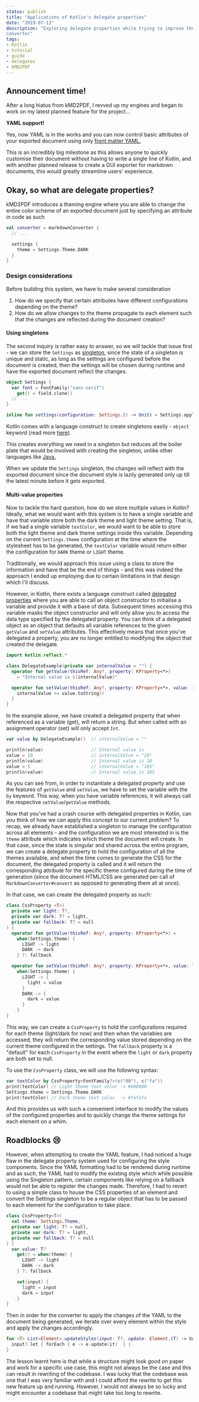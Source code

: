 ```yaml
---
status: publish
title: "Applications of Kotlin's delegate properties"
date: "2019-07-13"
description: "Exploring delegate properties while trying to improve the usability of kMD2PDF - a simple markdown to PDF
converter"
tags:
- Kotlin
- tutorial
- guide
- delegates
- kMD2PDF
---
```


## Announcement time!

After a long hiatus from kMD2PDF, I revved up my engines and began to work on my latest planned feature for the
project...

**YAML support!**

Yes, now YAML is in the works and you can now control basic attributes of your exported document using only
[front matter YAML.](https://jekyllrb.com/docs/front-matter/)

This is an incredibly big milestone as this allows anyone to quickly customise their document without having to write a
single line of Kotlin, and with another planned release to create a GUI exporter for markdown documents, this would
greatly streamline users' experience.

## Okay, so what are delegate properties?

kMD2PDF introduces a theming engine where you are able to change the entire color scheme of an exported document just by
specifying an attribute in code as such

```kotlin
val converter = markdownConverter {
  // ...

  settings {
    theme = Settings.Theme.DARK
  }
}
```

### Design considerations

Before building this system, we have to make several consideration

1. How do we specify that certain attributes have different configurations depending on the theme?
2. How do we allow changes to the theme propagate to each element such that the changes are reflected during the
   document creation?

#### Using singletons

The second inquiry is rather easy to answer, so we will tackle that issue first - we can store the `Settings` as
[singleton](https://en.wikipedia.org/wiki/Singleton_pattern), since the state of a singleton is unique and static, as
long as the settings are configured before the document is created, then the settings will be chosen during runtime and
have the exported document reflect the changes.

```kotlin
object Settings {
  var font = FontFamily("sans-serif")
    get() = field.clone()
  // ...
}

inline fun settings(configuration: Settings.() -> Unit) = Settings.apply(configuration)
```

Kotlin comes with a language construct to create singletons easily - `object` keyword (read more
[here](https://kotlinlang.org/docs/reference/object-declarations.html#object-declarations)).

This creates everything we need in a singleton but reduces all the boiler plate that would be involved with creating
the singleton, unlike other languages like [Java.](https://www.geeksforgeeks.org/singleton-class-java/)

When we update the `Settings` singleton, the changes will reflect with the exported document since the document style is
lazily generated only up till the latest minute before it gets exported.

#### Multi-value properties

Now to tackle the hard question, how do we store multiple values in Kotlin? Ideally, what we would want with this system
is to have a single variable and have that variable store both the dark theme and light theme setting. That is, if we
had a single variable `textColor`, we would want to be able to store both the light theme and dark theme settings inside
this variable. Depending on the current `Settings.theme` configuration at the time where the stylesheet has to be
generated, the `textColor` variable would return either the configuration for `DARK` theme or `LIGHT` theme.

Traditionally, we would approach this issue using a class to store the information and have that be the end of things -
and this was indeed the approach I ended up employing due to certain limitations in that design which I'll discuss.

However, in Kotlin, there exists a language construct called
[delegated properties](https://kotlinlang.org/docs/reference/delegated-properties.html) where you are able to call an
object constructor to initialise a variable and provide it with a base of data. Subsequent times accessing this variable
masks the object constructor and will only allow you to access the data type specified by the delegated property. You
can think of a delegated object as an object that defaults all variable references to the given `getValue` and
`setValue` attributes. This effectively means that once you've delegated a property, you are no longer entitled to
modifying the object that created the delegate.

```kotlin
import kotlin.reflect.*

class DelegateExample(private var internalValue = "") {
  operator fun getValue(thisRef: Any?, property: KProperty<*>)
    = "Internal value is ${internalValue}"

  operator fun setValue(thisRef: Any?, property: KProperty<*>, value: Int) {
    internalValue += value.toString()
  }
}
```

In the example above, we have created a delegated property that when referenced as a variable (get), will return a
string. But when called with an assignment operator (set) will only accept `Int`.

```kotlin
var value by DelegateExample()  // internalValue = ""

println(value)                  // Internal value is
value = 10                      // internalValue = "10"
println(value)                  // Internal value is 10
value = 5                       // internalValue = "105"
println(value)                  // Internal value is 105
```

As you can see from, in order to instantiate a delegated property and use the features of `getValue` and `setValue`, we
have to set the variable with the `by` keyword. This way, when you have variable references, it will always call the
respective `setValue`/`getValue` methods.

Now that you've had a crash course with delegated properties in Kotlin, can you think of how we can apply this concept
to our current problem? To recap, we already have established a singleton to manage the configuration across all
elements - and the configuration we are most interested in is the `theme` attribute which indicates which theme the
document will create. In that case, since the state is singular and shared across the entire program, we can create a
delegate property to hold the configuration of all the themes available, and when the time comes to generate the CSS for
the document, the delegated property is called and it will return the corresponding attribute for the specific theme
configured during the time of generation (since the document HTML/CSS are generated per call of
`MarkdownConverter#convert` as opposed to generating them all at once).

In that case, we can create the delegated property as such:

```kotlin
class CssProperty <T>(
  private var light: T?,
  private var dark: T? = light,
  private var fallback: T? = null
) {
  operator fun getValue(thisRef: Any?, property: KProperty<*>) =
    when(Settings.theme) {
      LIGHT -> light
      DARK -> dark
    } ?: fallback

  operator fun setValue(thisRef: Any?, property: KProperty<*>, value: T?) =
    when(Settings.theme) {
      LIGHT -> {
        light = value
      }
      DARK -> {
        dark = value
      }
    }
}
```

This way, we can create a `CssProperty` to hold the configurations required for each theme (light/dark for now) and then
when the variables are accessed, they will return the corresponding value stored depending on the current theme
configured in the settings. The `fallback` property is a "default" for each `CssProperty` in the event where the `light`
or `dark` property are both set to null.

To use the `CssProperty` class, we will use the following syntax:

```kotlin
var textColor by CssProperty<FontFamily?>(c("00"), c("fa"))
print(textColor) // Light theme text color -> #000000
Settings.theme = Settings.Theme.DARK
print(textColor) // Dark theme text color  -> #fafafa
```

And this provides us with such a convenient interface to modify the values of the configured properties and to quickly
change the theme settings for each element on a whim.

## Roadblocks 😢

However, when attempting to create the YAML feature, I had noticed a huge flaw in the delegate property system used for
configuring the style components. Since the YAML formatting had to be rendered during runtime and as such, the YAML had
to modify the existing style which while possible using the Singleton pattern, certain components like relying on a
fallback would not be able to register the changes made. Therefore, I had to revert to using a simple class to house the
CSS properties of an element and convert the Settings singleton to be a regular object that has to be passed to each
element for the configuration to take place.

```kotlin
class CssProperty<T>(
  val theme: Settings.Theme,
  private var light: T? = null,
  private var dark: T? = light,
  private var fallback: T? = null
) {
  var value: T?
    get() = when(theme) {
      LIGHT -> light
      DARK -> dark
    } ?: fallback

    set(input) {
      light = input
      dark = input
    }
}
```

Then in order for the converter to apply the changes of the YAML to the document being generated, we iterate over every
element within the style and apply the changes accordingly.

```kotlin
fun <T> List<Element>.updateStyles(input: T?, update: Element.(T) -> Unit) {
  input?.let { forEach { e -> e.update(it)  } }
}
```

The lesson learnt here is that while a structure might look good on paper and work for a specific use case, this might
not always be the case and this can result in rewriting of the codebase. I was lucky that the codebase was one that I
was very familiar with and I could afford the rewrite to get this new feature up and running. However, I would not
always be so lucky and might encounter a codebase that might take too long to rewrite.
